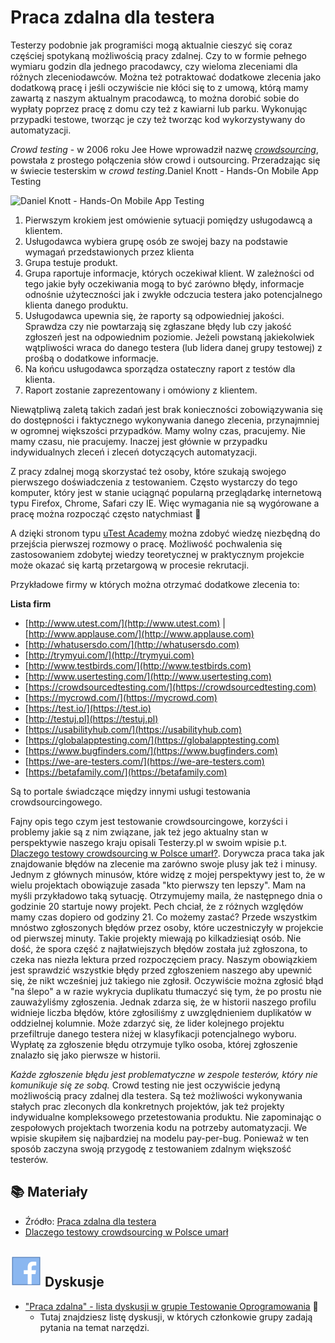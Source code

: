 # Praca zdalna dla testera

Testerzy podobnie jak programiści mogą aktualnie cieszyć się coraz częściej spotykaną możliwością pracy zdalnej. Czy to w formie pełnego wymiaru godzin dla jednego pracodawcy, czy wieloma zleceniami dla różnych zleceniodawców. Można też potraktować dodatkowe zlecenia jako dodatkową pracę i jeśli oczywiście nie kłóci się to z umową, którą mamy zawartą z naszym aktualnym pracodawcą, to można dorobić sobie do wypłaty poprzez pracę z domu czy też z kawiarni lub parku. Wykonując przypadki testowe, tworząc je czy też tworząc kod wykorzystywany do automatyzacji.

_Crowd testing_ - w 2006 roku Jee Howe wprowadził nazwę [_crowdsourcing_](http://crowdsourcing.com), powstała z prostego połączenia słów crowd i outsourcing. Przeradzając się w świecie testerskim w _crowd testing_.Daniel Knott - Hands-On Mobile App Testing

![Daniel Knott - Hands-On Mobile App Testing](https://testujemy.mobi/wp-content/uploads/2017/01/Screen-Shot-2017-01-02-at-16.59.30.png)

1. Pierwszym krokiem jest omówienie sytuacji pomiędzy usługodawcą a klientem.
2. Usługodawca wybiera grupę osób ze swojej bazy na podstawie wymagań przedstawionych przez klienta
3. Grupa testuje produkt.
4. Grupa raportuje informacje, których oczekiwał klient. W zależności od tego jakie były oczekiwania mogą to być zarówno błędy, informacje odnośnie użyteczności jak i zwykłe odczucia testera jako potencjalnego klienta danego produktu.
5. Usługodawca upewnia się, że raporty są odpowiedniej jakości. Sprawdza czy nie powtarzają się zgłaszane błędy lub czy jakość zgłoszeń jest na odpowiednim poziomie. Jeżeli powstaną jakiekolwiek wątpliwości wraca do danego testera (lub lidera danej grupy testowej) z prośbą o dodatkowe informacje.
6. Na końcu usługodawca sporządza ostateczny raport z testów dla klienta.
7. Raport zostanie zaprezentowany i omówiony z klientem.

Niewątpliwą zaletą takich zadań jest brak konieczności zobowiązywania się do dostępności i faktycznego wykonywania danego zlecenia, przynajmniej w ogromnej większości przypadków. Mamy wolny czas, pracujemy. Nie mamy czasu, nie pracujemy. Inaczej jest głównie w przypadku indywidualnych zleceń i zleceń dotyczących automatyzacji.

Z pracy zdalnej mogą skorzystać też osoby, które szukają swojego pierwszego doświadczenia z testowaniem. Często wystarczy do tego komputer, który jest w stanie uciągnąć popularną przeglądarkę internetową typu Firefox, Chrome, Safari czy IE. Więc wymagania nie są wygórowane a pracę można rozpocząć często natychmiast 🙂

A dzięki stronom typu [uTest Academy](https://www.utest.com/academy) można zdobyć wiedzę niezbędną do przejścia pierwszej rozmowy o pracę. Możliwość pochwalenia się zastosowaniem zdobytej wiedzy teoretycznej w praktycznym projekcie może okazać się kartą przetargową w procesie rekrutacji.

Przykładowe firmy w których można otrzymać dodatkowe zlecenia to:

**Lista firm**

* [http://www.utest.com/](http://www.utest.com) | [http://www.applause.com/](http://www.applause.com)
* [http://whatusersdo.com/](http://whatusersdo.com)
* [http://trymyui.com/](http://trymyui.com)
* [http://www.testbirds.com/](http://www.testbirds.com)
* [http://www.usertesting.com/](http://www.usertesting.com)
* [https://crowdsourcedtesting.com/](https://crowdsourcedtesting.com)
* [https://mycrowd.com/](https://mycrowd.com)
* [https://test.io/](https://test.io)
* [http://testuj.pl](https://testuj.pl)
* [https://usabilityhub.com/](https://usabilityhub.com)
* [https://globalapptesting.com/](https://globalapptesting.com)
* [https://www.bugfinders.com/](https://www.bugfinders.com)
* [https://we-are-testers.com/](https://we-are-testers.com)
* [https://betafamily.com/](https://betafamily.com)

Są to portale świadczące między innymi usługi testowania crowdsourcingowego.

Fajny opis tego czym jest testowanie crowdsourcingowe, korzyści i problemy jakie są z nim związane, jak też jego aktualny stan w perspektywie naszego kraju opisali Testerzy.pl w swoim wpisie p.t. [Dlaczego testowy crowdsourcing w Polsce umarł?](http://testerzy.pl/baza-wiedzy/dlaczego-testowy-crowdsourcing-w-polsce-umarl). Dorywcza praca taka jak znajdowanie błędów na zlecenie ma zarówno swoje plusy jak też i minusy. Jednym z głównych minusów, które widzę z mojej perspektywy jest to, że w wielu projektach obowiązuje zasada "kto pierwszy ten lepszy". Mam na myśli przykładowo taką sytuację. Otrzymujemy maila, że następnego dnia o godzinie 20 startuje nowy projekt. Pech chciał, że z różnych względów mamy czas dopiero od godziny 21. Co możemy zastać? Przede wszystkim mnóstwo zgłoszonych błędów przez osoby, które uczestniczyły w projekcie od pierwszej minuty. Takie projekty miewają po kilkadziesiąt osób. Nie dość, że spora część z najłatwiejszych błędów została już zgłoszona, to czeka nas niezła lektura przed rozpoczęciem pracy. Naszym obowiązkiem jest sprawdzić wszystkie błędy przed zgłoszeniem naszego aby upewnić się, że nikt wcześniej już takiego nie zgłosił. Oczywiście można zgłosić błąd "na ślepo" a w razie wykrycia duplikatu tłumaczyć się tym, że po prostu nie zauważyliśmy zgłoszenia. Jednak zdarza się, że w historii naszego profilu widnieje liczba błędów, które zgłosiliśmy z uwzględnieniem duplikatów w oddzielnej kolumnie. Może zdarzyć się, że lider kolejnego projektu przefiltruje danego testera niżej w klasyfikacji potencjalnego wyboru. Wypłatę za zgłoszenie błędu otrzymuje tylko osoba, której zgłoszenie znalazło się jako pierwsze w historii.

_Każde zgłoszenie błędu jest problematyczne w zespole testerów, który nie komunikuje się ze sobą._ Crowd testing nie jest oczywiście jedyną możliwością pracy zdalnej dla testera. Są też możliwości wykonywania stałych prac zleconych dla konkretnych projektów, jak też projekty indywidualne kompleksowego przetestowania produktu. Nie zapominając o zespołowych projektach tworzenia kodu na potrzeby automatyzacji. We wpisie skupiłem się najbardziej na modelu pay-per-bug. Ponieważ w ten sposób zaczyna swoją przygodę z testowaniem zdalnym większość testerów.

## 📚 Materiały

* Źródło: [Praca zdalna dla testera](https://testujemy.mobi/praca-zdalna-dla-testera/) 
* [Dlaczego testowy crowdsourcing w Polsce umarł](http://testerzy.pl/baza-wiedzy/dlaczego-testowy-crowdsourcing-w-polsce-umarl) 

## ![](<.gitbook/assets/icons8-facebook-50 (10) (1) (10).png>) Dyskusje

* ["Praca zdalna" - lista dyskusji w grupie Testowanie Oprogramowania](https://www.facebook.com/groups/141683635854223/post_tags/?post_tag_id=1777847638904473\&ref=manage_page) 🏤
  * Tutaj znajdziesz listę dyskusji, w których członkowie grupy zadają pytania na temat narzędzi.
